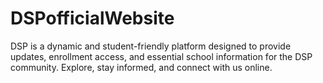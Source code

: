# DSPofficialWebsite
DSP is a dynamic and student-friendly platform designed to provide updates, enrollment access, and essential school information for the DSP community. Explore, stay informed, and connect with us online.

